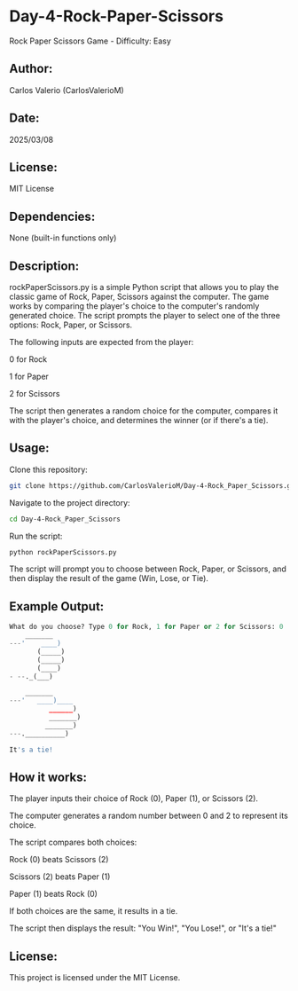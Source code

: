 # Day-4-Rock-Paper-Scissors
Rock Paper Scissors Game - Difficulty: Easy

## Author:
Carlos Valerio (CarlosValerioM)

## Date:
2025/03/08

## License:
MIT License

## Dependencies:
None (built-in functions only)

## Description:
rockPaperScissors.py is a simple Python script that allows you to play the classic game of Rock, Paper, Scissors against the computer. The game works by comparing the player's choice to the computer's randomly generated choice. The script prompts the player to select one of the three options: Rock, Paper, or Scissors.

The following inputs are expected from the player:

0 for Rock

1 for Paper

2 for Scissors

The script then generates a random choice for the computer, compares it with the player's choice, and determines the winner (or if there's a tie).

## Usage:
Clone this repository:
```bash
git clone https://github.com/CarlosValerioM/Day-4-Rock_Paper_Scissors.git
```
Navigate to the project directory:
```bash
cd Day-4-Rock_Paper_Scissors
```
Run the script:

```python
python rockPaperScissors.py
```
The script will prompt you to choose between Rock, Paper, or Scissors, and then display the result of the game (Win, Lose, or Tie).

## Example Output:
```python
What do you choose? Type 0 for Rock, 1 for Paper or 2 for Scissors: 0
    _______
---'    ____)
       (_____)
       (_____)
       (____)
- --._(___)

    _______
---'   ____)____
          ______)
          _______)
         _______)
---.__________)

It's a tie!
```
## How it works:
The player inputs their choice of Rock (0), Paper (1), or Scissors (2).

The computer generates a random number between 0 and 2 to represent its choice.

The script compares both choices:

Rock (0) beats Scissors (2)

Scissors (2) beats Paper (1)

Paper (1) beats Rock (0)

If both choices are the same, it results in a tie.

The script then displays the result: "You Win!", "You Lose!", or "It's a tie!"

## License:
This project is licensed under the MIT License.

